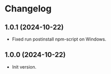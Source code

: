 # Changelog

## 1.0.1 (2024-10-22)

- Fixed run postinstall npm-script on Windows.


## 1.0.0 (2024-10-22)

- Init version.
